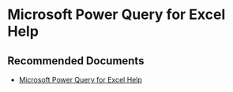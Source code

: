   <properties
	pageTitle="microsoft power query for excel help"
	description="microsoft power query for excel help"
	service="microsoft.PowerBIDedicated"
	resource="capacities"
	authors="pjfreitas"
	ms.author="pfreitas"	
	displayOrder="290"
	selfHelpType="generic"
	supportTopicIds="32628120"
	productPesIds="16334"
	cloudEnvironments="public, MoonCake, fairfax, usnat, ussec" 
	articleId="f9579b71-f638-9ab4-1fa2-93c58ac8f782"
	ownershipId="PowerBI_PowerBI"
/>

# Microsoft Power Query for Excel Help

## **Recommended Documents**

* [Microsoft Power Query for Excel Help](https://support.office.com/article/microsoft-power-query-for-excel-help-2b433a85-ddfb-420b-9cda-fe0e60b82a94)
